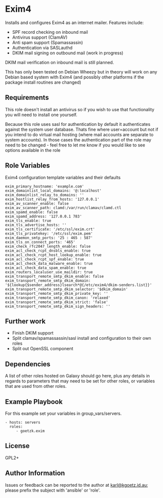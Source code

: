 Exim4
=====

Installs and configures Exim4 as an internet mailer. Features include:

* SPF record checking on inbound mail
* Antivirus support (ClamAV)
* Anti spam support (Spamassassin)
* Authentication via SASLauthd
* DKIM mail signing on outbound mail (work in progress)

DKIM mail verification on inbound mail is still planned.

This has only been tested on Debian Wheezy but in theory will work on any
Debian based system with Exim4 (and possibly other platforms if the package
install routines are changed)

Requirements
------------

This role doesn't install an antivirus so if you wish to use that functionality
you will need to install one yourself.

Because this role uses sasl for authentication by default it authenticates
against the system user database. Thats fine where user=account but not if you
intend to do virtual mail hosting (where mail accounts are separate to system
accounts).
In those cases the authentication part of the role may need to be changed -
feel free to let me know if you would like to see options available in the role

Role Variables
--------------

Exim4 configuration template variables and their defaults

```
exim_primary_hostname: 'example.com'
exim_domainlist_local_domains: '@:localhost'
exim_domainlist_relay_to_domains: ''
exim_hostlist_relay_from_hosts: '127.0.0.1'
exim_av_scanner_enable: false
exim_av_scanner_path: clamd:/var/run/clamav/clamd.ctl
exim_spamd_enable: false
exim_spamd_address: '127.0.0.1 783'
exim_tls_enable: true
exim_tls_advertise_hosts: ''
exim_tls_certificate: '/etc/ssl/exim.crt'
exim_tls_privatekey: '/etc/ssl/exim.pem'
exim_daemon_smtp_ports: '25 : 465 : 587'
exim_tls_on_connect_ports: '465'
exim_check_rfc2047_length_enable: false
exim_acl_check_rcpt_dnsbls_enable: true
exim_acl_check_rcpt_host_lookup_enable: true
exim_acl_check_rcpt_spf_enable: true
exim_acl_check_data_malware_enable: true
exim_acl_check_data_spam_enable: true
exim_routers_localuser_use_maildir: true
exim_transport_remote_smtp_dkim_enable: false
exim_transport_remote_smtp_dkim_domain: '${lookup{$sender_address}lsearch*@{/etc/exim4/dkim-senders.list}}'
exim_transport_remote_smtp_dkim_selector: '$dkim_domain'
exim_transport_remote_smtp_dkim_private_key: ''
exim_transport_remote_smtp_dkim_canon: 'relaxed'
exim_transport_remote_smtp_dkim_strict: 'false'
exim_transport_remote_smtp_dkim_sign_headers: ''
```

Further work
------------
* Finish DKIM support
* Split clamav/spamassassin/sasl install and configuration to their own roles
* Split out OpenSSL component

Dependencies
------------

A list of other roles hosted on Galaxy should go here, plus any details in regards to parameters that may need to be set for other roles, or variables that are used from other roles.

Example Playbook
----------------

For this example set your variables in group_vars/servers.

    - hosts: servers
      roles:
         - goetzk.exim

License
-------

GPL2+

Author Information
------------------

Issues or feedback can be reported to the author at karl@kgoetz.id.au; please
prefix the subject with 'ansible' or 'role'.

